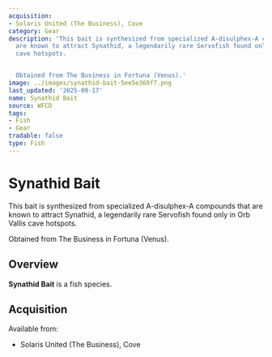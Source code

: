 ```yaml
---
acquisition:
- Solaris United (The Business), Cove
category: Gear
description: 'This bait is synthesized from specialized A-disulphex-A compounds that
  are known to attract Synathid, a legendarily rare Servofish found only in Orb Vallis
  cave hotspots.


  Obtained from The Business in Fortuna (Venus).'
image: ../images/synathid-bait-5ee5e369f7.png
last_updated: '2025-09-17'
name: Synathid Bait
source: WFCD
tags:
- Fish
- Gear
tradable: false
type: Fish
---
```


# Synathid Bait

This bait is synthesized from specialized A-disulphex-A compounds that are known to attract Synathid, a legendarily rare Servofish found only in Orb Vallis cave hotspots.

Obtained from The Business in Fortuna (Venus).

## Overview

**Synathid Bait** is a fish species.

## Acquisition

Available from:
- Solaris United (The Business), Cove

